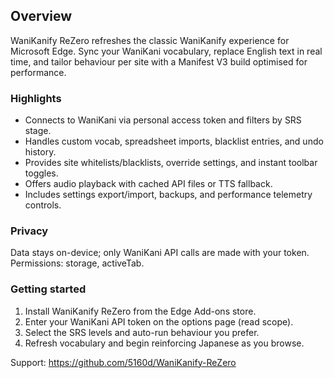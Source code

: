 ## Overview
WaniKanify ReZero refreshes the classic WaniKanify experience for Microsoft Edge. Sync your WaniKani vocabulary, replace English text in real time, and tailor behaviour per site with a Manifest V3 build optimised for performance.

### Highlights
- Connects to WaniKani via personal access token and filters by SRS stage.
- Handles custom vocab, spreadsheet imports, blacklist entries, and undo history.
- Provides site whitelists/blacklists, override settings, and instant toolbar toggles.
- Offers audio playback with cached API files or TTS fallback.
- Includes settings export/import, backups, and performance telemetry controls.

### Privacy
Data stays on-device; only WaniKani API calls are made with your token. Permissions: storage, activeTab.

### Getting started
1. Install WaniKanify ReZero from the Edge Add-ons store.
2. Enter your WaniKani API token on the options page (read scope).
3. Select the SRS levels and auto-run behaviour you prefer.
4. Refresh vocabulary and begin reinforcing Japanese as you browse.

Support: https://github.com/5160d/WaniKanify-ReZero
